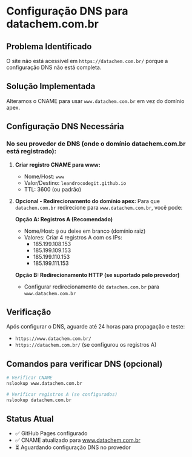 # Configuração DNS para datachem.com.br

## Problema Identificado
O site não está acessível em `https://datachem.com.br/` porque a configuração DNS não está completa.

## Solução Implementada
Alteramos o CNAME para usar `www.datachem.com.br` em vez do domínio apex.

## Configuração DNS Necessária

### No seu provedor de DNS (onde o domínio datachem.com.br está registrado):

1. **Criar registro CNAME para www:**
   - Nome/Host: `www`
   - Valor/Destino: `leandrocodegit.github.io`
   - TTL: 3600 (ou padrão)

2. **Opcional - Redirecionamento do domínio apex:**
   Para que `datachem.com.br` redirecione para `www.datachem.com.br`, você pode:
   
   **Opção A: Registros A (Recomendado)**
   - Nome/Host: `@` ou deixe em branco (domínio raiz)
   - Valores: Criar 4 registros A com os IPs:
     - 185.199.108.153
     - 185.199.109.153
     - 185.199.110.153
     - 185.199.111.153

   **Opção B: Redirecionamento HTTP (se suportado pelo provedor)**
   - Configurar redirecionamento de `datachem.com.br` para `www.datachem.com.br`

## Verificação
Após configurar o DNS, aguarde até 24 horas para propagação e teste:
- `https://www.datachem.com.br/`
- `https://datachem.com.br/` (se configurou os registros A)

## Comandos para verificar DNS (opcional)
```bash
# Verificar CNAME
nslookup www.datachem.com.br

# Verificar registros A (se configurados)
nslookup datachem.com.br
```

## Status Atual
- ✅ GitHub Pages configurado
- ✅ CNAME atualizado para www.datachem.com.br
- ⏳ Aguardando configuração DNS no provedor